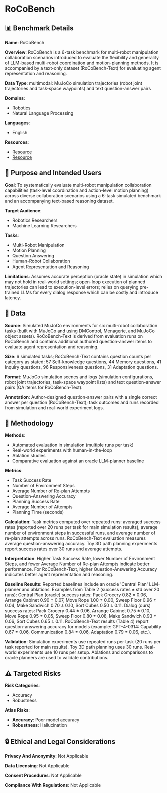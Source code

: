 # RoCoBench

## 📊 Benchmark Details

**Name**: RoCoBench

**Overview**: RoCoBench is a 6-task benchmark for multi-robot manipulation collaboration scenarios introduced to evaluate the flexibility and generality of LLM-based multi-robot coordination and motion-planning methods. It is accompanied by a text-only dataset (RoCoBench-Text) for evaluating agent representation and reasoning.

**Data Type**: multimodal: MuJoCo simulation trajectories (robot joint trajectories and task-space waypoints) and text question-answer pairs

**Domains**:
- Robotics
- Natural Language Processing

**Languages**:
- English

**Resources**:
- [Resource](https://project-roco.github.io)
- [Resource](https://arxiv.org/abs/2307.04738)

## 🎯 Purpose and Intended Users

**Goal**: To systematically evaluate multi-robot manipulation collaboration capabilities (task-level coordination and action-level motion planning) across diverse collaboration scenarios using a 6-task simulated benchmark and an accompanying text-based reasoning dataset.

**Target Audience**:
- Robotics Researchers
- Machine Learning Researchers

**Tasks**:
- Multi-Robot Manipulation
- Motion Planning
- Question Answering
- Human-Robot Collaboration
- Agent Representation and Reasoning

**Limitations**: Assumes accurate perception (oracle state) in simulation which may not hold in real-world settings; open-loop execution of planned trajectories can lead to execution-level errors; relies on querying pre-trained LLMs for every dialog response which can be costly and introduce latency.

## 💾 Data

**Source**: Simulated MuJoCo environments for six multi-robot collaboration tasks (built with MuJoCo and using DMControl, Menagerie, and MuJoCo object assets). RoCoBench-Text is derived from evaluation runs on RoCoBench and contains additional authored question-answer items to evaluate agent representation and reasoning.

**Size**: 6 simulated tasks; RoCoBench-Text contains question counts per category as stated: 57 Self-knowledge questions, 44 Memory questions, 41 Inquiry questions, 96 Responsiveness questions, 31 Adaptation questions.

**Format**: MuJoCo simulation scenes and logs (simulation configurations, robot joint trajectories, task-space waypoint lists) and text question-answer pairs (QA items for RoCoBench-Text).

**Annotation**: Author-designed question-answer pairs with a single correct answer per question (RoCoBench-Text); task outcomes and runs recorded from simulation and real-world experiment logs.

## 🔬 Methodology

**Methods**:
- Automated evaluation in simulation (multiple runs per task)
- Real-world experiments with human-in-the-loop
- Ablation studies
- Comparative evaluation against an oracle LLM-planner baseline

**Metrics**:
- Task Success Rate
- Number of Environment Steps
- Average Number of Re-plan Attempts
- Question-Answering Accuracy
- Planning Success Rate
- Average Number of Attempts
- Planning Time (seconds)

**Calculation**: Task metrics computed over repeated runs: averaged success rates (reported over 20 runs per task for main simulation results), average number of environment steps in successful runs, and average number of re-plan attempts across runs. RoCoBench-Text evaluation measures average question-answering accuracy. Toy 3D path planning experiments report success rates over 30 runs and average attempts.

**Interpretation**: Higher Task Success Rate, lower Number of Environment Steps, and fewer Average Number of Re-plan Attempts indicate better performance. For RoCoBench-Text, higher Question-Answering Accuracy indicates better agent representation and reasoning.

**Baseline Results**: Reported baselines include an oracle 'Central Plan' LLM-planner and ablations. Examples from Table 2 (success rates ± std over 20 runs): Central Plan (oracle) success rates: Pack Grocery 0.82 ± 0.06, Arrange Cabinet 0.90 ± 0.07, Move Rope 1.00 ± 0.00, Sweep Floor 0.96 ± 0.04, Make Sandwich 0.70 ± 0.10, Sort Cubes 0.50 ± 0.11. Dialog (ours) success rates: Pack Grocery 0.44 ± 0.06, Arrange Cabinet 0.75 ± 0.10, Move Rope 0.95 ± 0.05, Sweep Floor 0.80 ± 0.08, Make Sandwich 0.93 ± 0.06, Sort Cubes 0.65 ± 0.11. RoCoBench-Text results (Table 4) report question-answering accuracy for models (example: GPT-4-0314: Capability 0.67 ± 0.06, Communication 0.84 ± 0.06, Adaptation 0.79 ± 0.06, etc.).

**Validation**: Simulation experiments use repeated runs per task (20 runs per task reported for main results). Toy 3D path planning uses 30 runs. Real-world experiments use 10 runs per setup. Ablations and comparisons to oracle planners are used to validate contributions.

## ⚠️ Targeted Risks

**Risk Categories**:
- Accuracy
- Robustness

**Atlas Risks**:
- **Accuracy**: Poor model accuracy
- **Robustness**: Hallucination

## 🔒 Ethical and Legal Considerations

**Privacy And Anonymity**: Not Applicable

**Data Licensing**: Not Applicable

**Consent Procedures**: Not Applicable

**Compliance With Regulations**: Not Applicable
